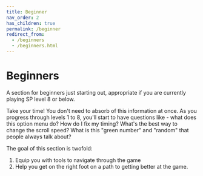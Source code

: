 ```yaml
---
title: Beginner
nav_order: 2
has_children: true
permalink: /beginner
redirect_from:
  - /beginners
  - /beginners.html
---
```


# Beginners

A section for beginners just starting out, appropriate if you are currently playing SP level 8 or below.

Take your time! You don't need to absorb of this information at once. As you progress through levels 1 to 8, you'll start to have questions like - what does this option menu do? How do I fix my timing? What's the best way to change the scroll speed? What is this "green number" and "random" that people always talk about?

The goal of this section is twofold:
1. Equip you with tools to navigate through the game
1. Help you get on the right foot on a path to getting better at the game.
